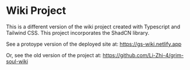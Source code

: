 # Wiki Project

This is a different version of the wiki project created with Typescript and Tailwind CSS. This project incorporates the ShadCN library.

See a protoype version of the deployed site at: https://gs-wiki.netlify.app

Or, see the old version of the project at: https://github.com/Li-Zhi-4/grim-soul-wiki
